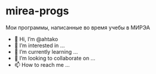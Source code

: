 # mirea-progs
Мои программы, написанные во время учебы в МИРЭА
- 👋 Hi, I’m @ahtako
- 👀 I’m interested in ...
- 🌱 I’m currently learning ...
- 💞️ I’m looking to collaborate on ...
- 📫 How to reach me ...

<!---
ahtako/ahtako is a ✨ special ✨ repository because its `README.md` (this file) appears on your GitHub profile.
You can click the Preview link to take a look at your changes.
--->
